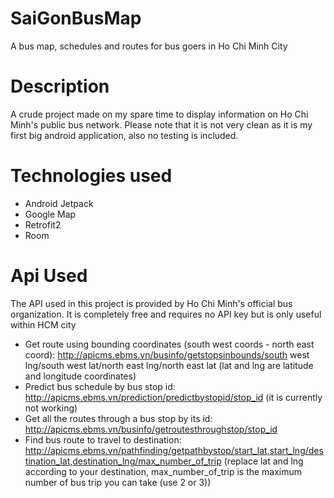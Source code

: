 # SaiGonBusMap
A bus map, schedules and routes for bus goers in Ho Chi Minh City

# Description
A crude project made on my spare time to display information on Ho Chi Minh's public bus network. Please note that it is not very clean as it is my first big android application, also no testing is included.

# Technologies used
* Android Jetpack
* Google Map
* Retrofit2
* Room

# Api Used
The API used in this project is provided by Ho Chi Minh's official bus organization. It is completely free and requires no API key but is only useful within HCM city
* Get route using bounding coordinates (south west coords - north east coord): http://apicms.ebms.vn/businfo/getstopsinbounds/south west lng/south west lat/north east lng/north east lat (lat and lng are latitude and longitude coordinates)
* Predict bus schedule by bus stop id: http://apicms.ebms.vn/prediction/predictbystopid/stop_id (it is currently not working)
* Get all the routes through a bus stop by its id: http://apicms.ebms.vn/businfo/getroutesthroughstop/stop_id
* Find bus route to travel to destination: http://apicms.ebms.vn/pathfinding/getpathbystop/start_lat,start_lng/destination_lat,destination_lng/max_number_of_trip (replace lat and lng according to your destination, max_number_of_trip is the maximum number of bus trip you can take (use 2 or 3))

